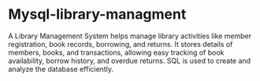 # Mysql-library-managment
A Library Management System helps manage library activities like member registration, book records, borrowing, and returns. It stores details of members, books, and transactions, allowing easy tracking of book availability, borrow history, and overdue returns. SQL is used to create and analyze the database efficiently.
